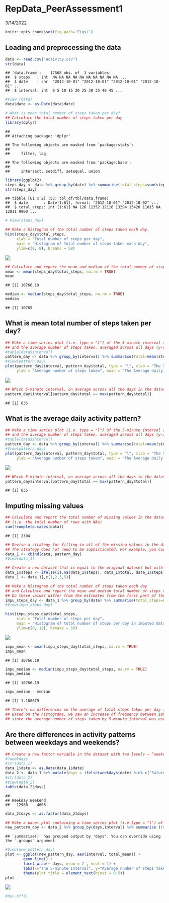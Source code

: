 RepData\_PeerAssessment1
================
3/14/2022

``` r
knitr::opts_chunk$set(fig.path='Figs/')
```

## Loading and preprocessing the data

``` r
data <- read.csv("activity.csv")
str(data)
```

    ## 'data.frame':    17568 obs. of  3 variables:
    ##  $ steps   : int  NA NA NA NA NA NA NA NA NA NA ...
    ##  $ date    : chr  "2012-10-01" "2012-10-01" "2012-10-01" "2012-10-01" ...
    ##  $ interval: int  0 5 10 15 20 25 30 35 40 45 ...

``` r
#View (data)
data$date <- as.Date(data$date)
```

``` r
# What is mean total number of steps taken per day?
## Calculate the total number of steps taken per day
library(dplyr)
```

    ## 
    ## Attaching package: 'dplyr'

    ## The following objects are masked from 'package:stats':
    ## 
    ##     filter, lag

    ## The following objects are masked from 'package:base':
    ## 
    ##     intersect, setdiff, setequal, union

``` r
library(ggplot2)
steps_day <- data %>% group_by(date) %>% summarise(total_steps=sum(steps))
str(steps_day)
```

    ## tibble [61 x 2] (S3: tbl_df/tbl/data.frame)
    ##  $ date       : Date[1:61], format: "2012-10-01" "2012-10-02" ...
    ##  $ total_steps: int [1:61] NA 126 11352 12116 13294 15420 11015 NA 12811 9900 ...

``` r
# View(steps_day)

## Make a histogram of the total number of steps taken each day.
hist(steps_day$total_steps, 
     xlab = "Total number of steps per day", 
     main = "Histogram of total number of steps taken each day", 
     ylim=c(0, 8), breaks = 50)
```

![](figures/unnamed-chunk-2-1.png)<!-- -->

``` r
## Calculate and report the mean and median of the total number of steps taken per day.
mean <- mean(steps_day$total_steps, na.rm = TRUE)
mean
```

    ## [1] 10766.19

``` r
median <- median(steps_day$total_steps, na.rm = TRUE)
median
```

    ## [1] 10765

## What is mean total number of steps taken per day?

``` r
## Make a time series plot (i.e. type = "l") of the 5-minute interval (x-axis)
## and the average number of steps taken, averaged across all days (y-axis).
#table(data$interval)
pattern_day <- data %>% group_by(interval) %>% summarise(total=mean(steps, na.rm = TRUE))
#View(pattern_day)
plot(pattern_day$interval, pattern_day$total, type = "l", xlab = "The 5-minute Interval", 
     ylab = "Average number of steps taken", main = "The Average daily activity pattern")
```

![](figures/unnamed-chunk-3-1.png)<!-- -->

``` r
## Which 5-minute interval, on average across all the days in the dataset, contains the maximum number of steps?
pattern_day$interval[pattern_day$total == max(pattern_day$total)]
```

    ## [1] 835

## What is the average daily activity pattern?

``` r
## Make a time series plot (i.e. type = "l") of the 5-minute interval (x-axis)
## and the average number of steps taken, averaged across all days (y-axis).
#table(data$interval)
pattern_day <- data %>% group_by(interval) %>% summarise(total=mean(steps, na.rm = TRUE))
#View(pattern_day)
plot(pattern_day$interval, pattern_day$total, type = "l", xlab = "The 5-minute Interval", 
     ylab = "Average number of steps taken", main = "The Average daily activity pattern")
```

![](figures/unnamed-chunk-4-1.png)<!-- -->

``` r
## Which 5-minute interval, on average across all the days in the dataset, contains the maximum number of steps?
pattern_day$interval[pattern_day$total == max(pattern_day$total)]
```

    ## [1] 835

## Imputing missing values

``` r
## Calculate and report the total number of missing values in the dataset 
## (i.e. the total number of rows with NAs)
sum(!complete.cases(data))
```

    ## [1] 2304

``` r
## Devise a strategy for filling in all of the missing values in the dataset. 
## The strategy does not need to be sophisticated. For example, you could use the mean/median for that day, or the mean for that 5-minute interval, etc.
data_1 <- cbind(data, pattern_day)
#View(data_1)

## Create a new dataset that is equal to the original dataset but with the missing data filled in by the average number of steps taken by 5-minute interval.
data_1$steps <- ifelse(is.na(data_1$steps), data_1$total, data_1$steps)
data_1 <- data_1[,c(1,2,3,5)]

## Make a histogram of the total number of steps taken each day 
## and Calculate and report the mean and median total number of steps taken per day. 
## Do these values differ from the estimates from the first part of the assignment? What is the impact of imputing missing data on the estimates of the total daily number of steps?
impu_steps_day <- data_1 %>% group_by(date) %>% summarise(total_steps=sum(steps))
#View(impu_steps_day)

hist(impu_steps_day$total_steps, 
     xlab = "Total number of steps per day", 
     main = "Histogram of total number of steps per day in imputed dataset", 
     ylim=c(0, 12), breaks = 50)
```

![](figures/unnamed-chunk-5-1.png)<!-- -->

``` r
impu_mean <- mean(impu_steps_day$total_steps, na.rm = TRUE)
impu_mean
```

    ## [1] 10766.19

``` r
impu_median <- median(impu_steps_day$total_steps, na.rm = TRUE)
impu_median
```

    ## [1] 10766.19

``` r
impu_median - median
```

    ## [1] 1.188679

``` r
## There's no differences on the average of total steps taken per day in both original and imputed datasets, although subtle difference in medians.
## Based on the histograms, we saw an increase of frequency between 10000 and 11000 steps per interval 
## since the average number of steps taken by 5-minute interval was used to fill the missing values.
```

## Are there differences in activity patterns between weekdays and weekends?

``` r
## Create a new factor variable in the dataset with two levels – “weekday” and “weekend” indicating whether a given date is a weekday or weekend day.
#?weekdays
#str(data_1)
data_1$date <- as.Date(data_1$date)
data_2 <- data_1 %>% mutate(days = ifelse(weekdays(date) %in% c("Saturday", "Sunday"), "Weekend", "Weekday"))
#str(data_2)
#View(data_2)
table(data_2$days)
```

    ## 
    ## Weekday Weekend 
    ##   12960    4608

``` r
data_2$days <- as.factor(data_2$days)

## Make a panel plot containing a time series plot (i.e.type = "l") of the 5-minute interval (x-axis) and the average number of steps taken, averaged across all weekday days or weekend days (y-axis). See the README file in the GitHub repository to see an example of what this plot should look like using simulated data.
new_pattern_day <- data_2 %>% group_by(days,interval) %>% summarise (total_mean=mean(steps))
```

    ## `summarise()` has grouped output by 'days'. You can override using the `.groups` argument.

``` r
#View(new_pattern_day)
plot <- ggplot(new_pattern_day, aes(interval, total_mean)) + 
        geom_line() +
        facet_wrap(~ days, nrow = 2 , ncol = 1) +
        labs(x="The 5-minute Interval", y="Average number of steps taken", title = "Comparison of Weekday vs. Weekend")+
        theme(plot.title = element_text(hjust = 0.5))
plot
```

![](figures/unnamed-chunk-6-1.png)<!-- -->

``` r
#dev.off()
```
